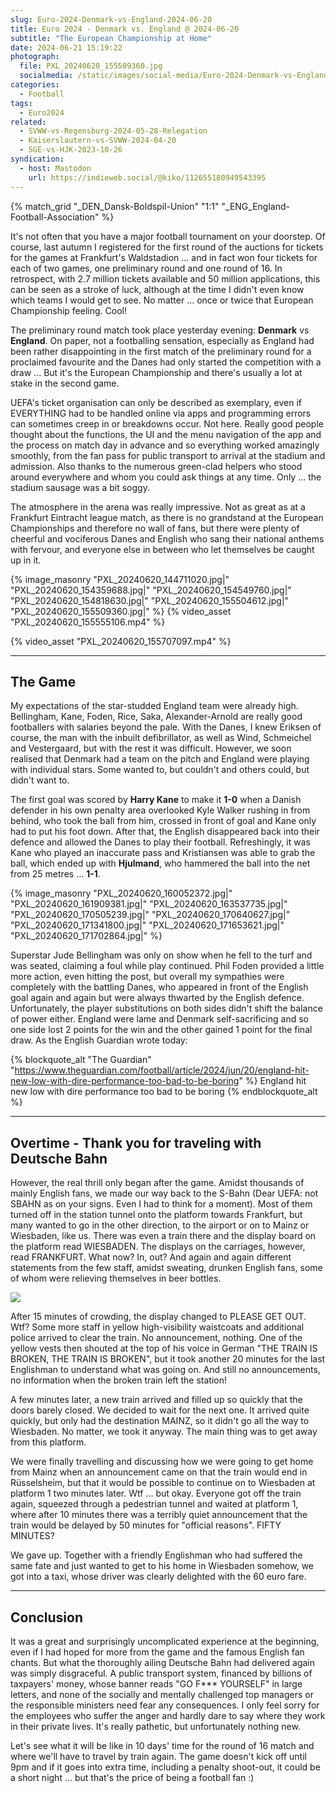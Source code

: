 ```yaml
---
slug: Euro-2024-Denmark-vs-England-2024-06-20
title: Euro 2024 - Denmark vs. England @ 2024-06-20
subtitle: "The European Championship at Home"
date: 2024-06-21 15:19:22
photograph:
  file: PXL_20240620_155509360.jpg
  socialmedia: /static/images/social-media/Euro-2024-Denmark-vs-England-2024-06-20.png
categories:
  - Football
tags:
  - Euro2024
related:
  - SVWW-vs-Regensburg-2024-05-28-Relegation
  - Kaiserslautern-vs-SVWW-2024-04-20
  - SGE-vs-HJK-2023-10-26
syndication:
  - host: Mastodon
    url: https://indieweb.social/@kiko/112655180949543395
---
```


{% match_grid "_DEN_Dansk-Boldspil-Union" "1:1" "_ENG_England-Football-Association" %}

It's not often that you have a major football tournament on your doorstep. Of course, last autumn I registered for the first round of the auctions for tickets for the games at Frankfurt's Waldstadion ... and in fact won four tickets for each of two games, one preliminary round and one round of 16. In retrospect, with 2.7 million tickets available and 50 million applications, this can be seen as a stroke of luck, although at the time I didn't even know which teams I would get to see. No matter ... once or twice that European Championship feeling. Cool!

The preliminary round match took place yesterday evening: **Denmark** vs **England**. On paper, not a footballing sensation, especially as England had been rather disappointing in the first match of the preliminary round for a proclaimed favourite and the Danes had only started the competition with a draw ... But it's the European Championship and there's usually a lot at stake in the second game.

<!-- more -->

UEFA's ticket organisation can only be described as exemplary, even if EVERYTHING had to be handled online via apps and programming errors can sometimes creep in or breakdowns occur. Not here. Really good people thought about the functions, the UI and the menu navigation of the app and the process on match day in advance and so everything worked amazingly smoothly, from the fan pass for public transport to arrival at the stadium and admission. Also thanks to the numerous green-clad helpers who stood around everywhere and whom you could ask things at any time. Only ... the stadium sausage was a bit soggy.

The atmosphere in the arena was really impressive. Not as great as at a Frankfurt Eintracht league match, as there is no grandstand at the European Championships and therefore no wall of fans, but there were plenty of cheerful and vociferous Danes and English who sang their national anthems with fervour, and everyone else in between who let themselves be caught up in it.

{% image_masonry
  "PXL_20240620_144711020.jpg|"
  "PXL_20240620_154359688.jpg|"
  "PXL_20240620_154549760.jpg|"
  "PXL_20240620_154818630.jpg|"
  "PXL_20240620_155504612.jpg|"
  "PXL_20240620_155509360.jpg|"
%}
{% video_asset "PXL_20240620_155555106.mp4" %}

{% video_asset "PXL_20240620_155707097.mp4" %}

---

## The Game

My expectations of the star-studded England team were already high. Bellingham, Kane, Foden, Rice, Saka, Alexander-Arnold are really good footballers with salaries beyond the pale. With the Danes, I knew Eriksen of course, the man with the inbuilt defibrillator, as well as Wind, Schmeichel and Vestergaard, but with the rest it was difficult. However, we soon realised that Denmark had a team on the pitch and England were playing with individual stars. Some wanted to, but couldn't and others could, but didn't want to.

The first goal was scored by **Harry Kane** to make it **1-0** when a Danish defender in his own penalty area overlooked Kyle Walker rushing in from behind, who took the ball from him, crossed in front of goal and Kane only had to put his foot down. After that, the English disappeared back into their defence and allowed the Danes to play their football. Refreshingly, it was Kane who played an inaccurate pass and Kristiansen was able to grab the ball, which ended up with **Hjulmand**, who hammered the ball into the net from 25 metres ... **1-1**.

{% image_masonry
  "PXL_20240620_160052372.jpg|"
  "PXL_20240620_161909381.jpg|"
  "PXL_20240620_163537735.jpg|"
  "PXL_20240620_170505239.jpg|"
  "PXL_20240620_170640627.jpg|"
  "PXL_20240620_171341800.jpg|"
  "PXL_20240620_171653621.jpg|"
  "PXL_20240620_171702864.jpg|"
%}

Superstar Jude Bellingham was only on show when he fell to the turf and was seated, claiming a foul while play continued. Phil Foden provided a little more action, even hitting the post, but overall my sympathies were completely with the battling Danes, who appeared in front of the English goal again and again but were always thwarted by the English defence. Unfortunately, the player substitutions on both sides didn't shift the balance of power either. England were lame and Denmark self-sacrificing and so one side lost 2 points for the win and the other gained 1 point for the final draw. As the English Guardian wrote today:

{% blockquote_alt "The Guardian" "https://www.theguardian.com/football/article/2024/jun/20/england-hit-new-low-with-dire-performance-too-bad-to-be-boring" %}
England hit new low with dire performance too bad to be boring
{% endblockquote_alt %}

---

## Overtime - Thank you for traveling with Deutsche Bahn

However, the real thrill only began after the game. Amidst thousands of mainly English fans, we made our way back to the S-Bahn (Dear UEFA: not SBAHN as on your signs. Even I had to think for a moment). Most of them turned off in the station tunnel onto the platform towards Frankfurt, but many wanted to go in the other direction, to the airport or on to Mainz or Wiesbaden, like us. There was even a train there and the display board on the platform read WIESBADEN. The displays on the carriages, however, read FRANKFURT. What now? In, out? And again and again different statements from the few staff, amidst sweating, drunken English fans, some of whom were relieving themselves in beer bottles. 

![](PXL_20240620_183004703.jpg)

After 15 minutes of crowding, the display changed to PLEASE GET OUT. Wtf? Some more staff in yellow high-visibility waistcoats and additional police arrived to clear the train. No announcement, nothing. One of the yellow vests then shouted at the top of his voice in German "THE TRAIN IS BROKEN, THE TRAIN IS BROKEN", but it took another 20 minutes for the last Englishman to understand what was going on. And still no announcements, no information when the broken train left the station!

A few minutes later, a new train arrived and filled up so quickly that the doors barely closed. We decided to wait for the next one. It arrived quite quickly, but only had the destination MAINZ, so it didn't go all the way to Wiesbaden. No matter, we took it anyway. The main thing was to get away from this platform.

We were finally travelling and discussing how we were going to get home from Mainz when an announcement came on that the train would end in Rüsselsheim, but that it would be possible to continue on to Wiesbaden at platform 1 two minutes later. Wtf ... but okay. Everyone got off the train again, squeezed through a pedestrian tunnel and waited at platform 1, where after 10 minutes there was a terribly quiet announcement that the train would be delayed by 50 minutes for "official reasons". FIFTY MINUTES?

We gave up. Together with a friendly Englishman who had suffered the same fate and just wanted to get to his home in Wiesbaden somehow, we got into a taxi, whose driver was clearly delighted with the 60 euro fare.

---

## Conclusion

It was a great and surprisingly uncomplicated experience at the beginning, even if I had hoped for more from the game and the famous English fan chants. But what the thoroughly ailing Deutsche Bahn had delivered again was simply disgraceful. A public transport system, financed by billions of taxpayers' money, whose banner reads "GO F*** YOURSELF" in large letters, and none of the socially and mentally challenged top managers or the responsible ministers need fear any consequences. I only feel sorry for the employees who suffer the anger and hardly dare to say where they work in their private lives. It's really pathetic, but unfortunately nothing new.

Let's see what it will be like in 10 days' time for the round of 16 match and where we'll have to travel by train again. The game doesn't kick off until 9pm and if it goes into extra time, including a penalty shoot-out, it could be a short night ... but that's the price of being a football fan :)